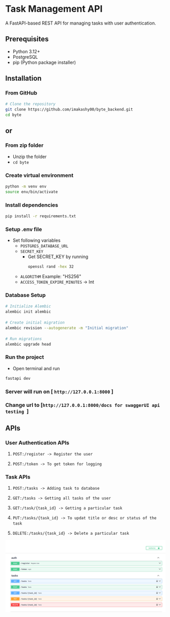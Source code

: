 # Task Management API

A FastAPI-based REST API for managing tasks with user authentication.

## Prerequisites

- Python 3.12+
- PostgreSQL
- pip (Python package installer)

## Installation

### From GitHub

```bash
# Clone the repository
git clone https://github.com/imakashy00/byte_backend.git
cd byte
```
## or
### From zip folder
- Unzip the folder
- ` cd byte `

### Create virtual environment

```bash
python -m venv env
source env/bin/activate
```

### Install dependencies

```bash
pip install -r requirements.txt
```

### Setup .env file 
- Set following variables
    - `POSTGRES_DATABASE_URL`
    - `SECRET_KEY`
        - Get SECRET_KEY by running 
            ```bash
            openssl rand -hex 32    
            ```
    - `ALGORITHM` Example: "HS256" 
    - `ACCESS_TOKEN_EXPIRE_MINUTES`  -> Int                          
### Database Setup
```bash
# Initialize Alembic
alembic init alembic

# Create initial migration
alembic revision --autogenerate -m "Initial migration"

# Run migrations
alembic upgrade head
```

### Run the project
- Open terminal and run

```bash
fastapi dev
```

### Server will run on [ ` http://127.0.0.1:8000 ` ]

### Change url to [`http://127.0.0.1:8000/docs for swaggerUI api testing `]

## APIs

### User Authentication APIs

1. `POST:/register -> Register the user`

2. `POST:/token -> To get token for logging`

### Task APIs

1. `POST:/tasks -> Adding task to database`

2. `GET:/tasks -> Getting all tasks of the user`

3. `GET:/task/{task_id} -> Getting a particular task`

4. `PUT:/tasks/{task_id} -> To updat title or desc or status of the task`

5. `DELETE:/tasks/{task_id} -> Delete a particular task`


![APIs](/assests/images/api.png)
